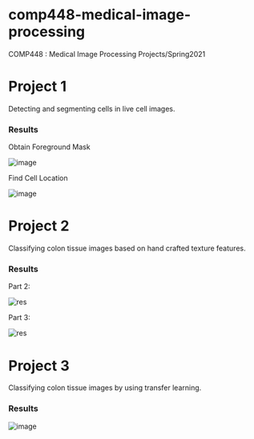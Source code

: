 # comp448-medical-image-processing
COMP448 : Medical Image Processing Projects/Spring2021


# Project 1
Detecting and segmenting cells in live cell images. 

### Results
Obtain Foreground Mask

![image](https://user-images.githubusercontent.com/46793013/118366125-1e27f380-b5a8-11eb-88d3-e010a5faf5f2.png)


Find Cell Location

![image](https://user-images.githubusercontent.com/46793013/118366183-59c2bd80-b5a8-11eb-9510-2484927c73f6.png)


# Project 2
Classifying colon tissue images based on hand crafted texture features. 

### Results
Part 2: 

![res](https://user-images.githubusercontent.com/46793013/129557170-85744933-255b-4e11-ac30-9e20d34569c8.PNG)

Part 3:

![res](https://user-images.githubusercontent.com/46793013/129557303-dc04f04f-f34b-4ae1-bec7-1937697db4a7.PNG)


# Project 3
Classifying colon tissue images by using transfer learning. 

### Results

![image](https://user-images.githubusercontent.com/46793013/129558327-9132b27a-1013-40a3-8d1b-4ae0d6b28c28.png)

